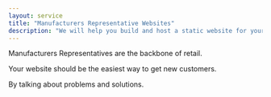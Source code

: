 ```yaml
---
layout: service
title: "Manufacturers Representative Websites"
description: "We will help you build and host a static website for your Manufacturers Representative business"
---
```


Manufacturers Representatives are the backbone of retail.

Your website should be the easiest way to get new customers.

By talking about problems and solutions.
